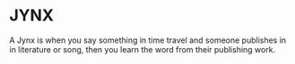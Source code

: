 # JYNX
A Jynx is when you say something in time travel and someone publishes in in literature or song, then you learn the word from their publishing work.
